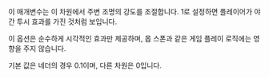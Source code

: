 이 매개변수는 이 차원에서 주변 조명의 강도를 조절합니다.
1로 설정하면 플레이어가 야간 투시 효과를 가진 것처럼 보입니다.

이 옵션은 순수하게 시각적인 효과만 제공하며, 몹 스폰과 같은 게임 플레이 로직에는 영향을 주지 않습니다.

기본 값은 네더의 경우 0.1이며, 다른 차원은 0입니다.